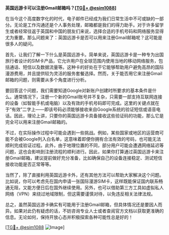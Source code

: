 **英国远游卡可以注册Gmail邮箱吗？[[TG💪+ @esim1088](https://t.me/s/esim1088)]**

在当今这个高度数字化的时代，电子邮件已经成为我们日常生活中不可或缺的一部分。无论是工作沟通还是个人事务处理，邮箱都是我们的得力助手。对于许多留学生或者经常往返于英国和中国的朋友们来说，选择合适的手机号码和网络服务显得尤为重要。那么问题来了：英国远游卡是否可以用来注册Gmail邮箱呢？这可能是很多人的疑问。

首先，让我们了解一下什么是英国远游卡。简单来说，英国远游卡是一种专为出国旅行者设计的SIM卡产品，它允许用户在全球范围内使用当地的移动网络服务，包括通话、短信以及数据流量等。这种卡的好处在于它能够帮助用户避免高昂的国际漫游费用，并且提供较为灵活的服务套餐选择。然而，关于能否用它来注册Gmail邮箱的问题，则需要从多个角度进行分析。

要回答这个问题，我们需要知道Google对新账户创建时所要求的基本条件是什么。通常情况下，注册一个新的Gmail账号并不复杂，只需要一部支持互联网连接的设备（如智能手机或电脑）以及有效的手机号码即可完成。这里的关键点就在于“有效”二字上——即该号码必须能够接收来自Google系统的验证短信或语音电话。因此，理论上讲，只要你的英国远游卡具备接收这些验证码的功能，那么它是完全可以用来注册Gmail邮箱的。

不过，在实际操作过程中可能会遇到一些挑战。例如，某些国家或地区的运营商可能不会被Google列入白名单，这意味着即便你拥有合法有效的号码，也可能无法顺利完成验证过程。此外，由于地理位置的不同，部分用户可能会遭遇网络延迟等问题，这也会影响到注册流程的顺利进行。因此，如果你打算通过英国远游卡来注册Gmail邮箱，建议提前做好充分准备，比如确保自己的设备连接稳定、测试短信接收功能是否正常等等。

当然了，除了直接利用英国远游卡外，还有其他方法可以帮助大家解决这个问题。比如说，你可以考虑先在国内申请一张国际漫游SIM卡，这样既能保证国内联系畅通无阻，又能方便日后在国外继续使用。另外，也可以借助第三方工具如虚拟私人网络（VPN）来绕过地域限制，但这需要谨慎对待，以免违反相关法律法规。

总之，虽然英国远游卡确实有可能用于注册Gmail邮箱，但具体情况还是要因人而异。如果对此仍有疑虑的话，不妨咨询专业人士或者查阅官方文档以获取更准确的信息。无论如何，保持开放心态并积极探索各种可能性总是好的！

[[TG💪+ @esim1088](https://t.me/s/esim1088) ![Image](https://i.postimg.cc/4NQfJmqS/Snipaste-2025-05-13-00-14-12.png)]